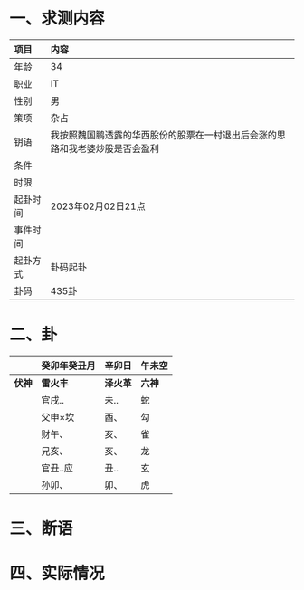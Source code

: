 # 一、求测内容
|项目|内容|
|:-|:-|
|年龄|34|
|职业|IT|
|性别|男|
|策项|杂占|
|钥语|我按照魏国鹏透露的华西股份的股票在一村退出后会涨的思路和我老婆炒股是否会盈利|
|条件||
|时限||
|起卦时间|2023年02月02日21点|
|事件时间||
|起卦方式|卦码起卦|
|卦码|435卦|

# 二、卦
||癸卯年癸丑月|辛卯日|午未空|
|:-|:-|:-|:-|
|**伏神**|**雷火丰**|**泽火革**|**六神**|
||官戌..|未..|蛇|
||父申×坎|酉、|勾|
||财午、|亥、|雀|
||兄亥、|亥、|龙|
||官丑..应|丑..|玄|
||孙卯、|卯、|虎|


# 三、断语

# 四、实际情况